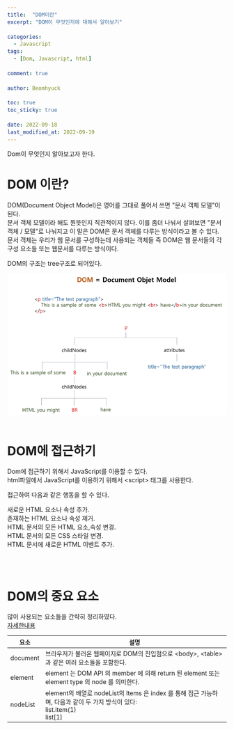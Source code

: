 ```yaml
---
title:  "DOM이란"
excerpt: "DOM이 무엇인지에 대해서 알아보기"

categories:
  - Javascript
tags:
  - [Dom, Javascript, html]

comment: true

author: Beomhyuck

toc: true
toc_sticky: true
 
date: 2022-09-18
last_modified_at: 2022-09-19
---
```


Dom이 무엇인지 알아보고자 한다.


DOM 이란?
===
DOM(Document Object Model)은 영어를 그대로 풀어서 쓰면 "문서 객체 모델"이 된다.   
문서 객체 모델이라 해도 뭔뜻인지 직관적이지 않다. 이를 좀더 나눠서 살펴보면 "문서 객체 / 모델"로 나눠지고 이 말은 DOM은 문서 객체를 다루는 방식이라고 볼 수 있다.   
문서 객체는 우리가 웹 문서를 구성하는데 사용되는 객체들 즉 DOM은 웹 문서들의 각 구성 요소들 또는 웹문서를 다루는 방식이다.

DOM의 구조는 tree구조로 되어있다.   


![DOM구조](/img/Blog/2022-09-18-DOM/DOM-구조.png)
<br><br>

DOM에 접근하기
===
Dom에 접근하기 위해서 JavaScript를 이용할 수 있다.   
html파일에서 JavaScript를 이용하기 위해서 \<script> 태그를 사용한다.   

접근하여 다음과 같은 행동을 할 수 있다.   

새로운 HTML 요소나 속성 추가.   
존재하는 HTML 요소나 속성 제거.   
HTML 문서의 모든 HTML 요소,속성 변경.  
HTML 문서의 모든 CSS 스타일 변경.   
HTML 문서에 새로운 HTML 이벤트 추가.

<br><br>

DOM의 중요 요소
===
많이 사용되는 요소들을 간략히 정리하였다.   
[자세한내용](https://developer.mozilla.org/ko/docs/Web/API/Document_Object_Model)   
   
   
|요소|설명|
|------|------|
|document|브라우저가 불러온 웹페이지로 DOM의 진입점으로 \<body>, \<table> 과 같은 여러 요소들을 포함한다. |
|element|element 는 DOM API 의 member 에 의해 return 된 element 또는 element type 의 node 를 의미한다.
|nodeList|element의 배열로 nodeList의 Items 은 index 를 통해 접근 가능하며, 다음과 같이 두 가지 방식이 있다:<br>list.item(1) <br>list[1]
   
   
           

